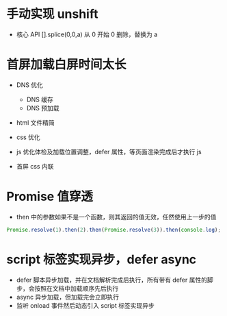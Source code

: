 # 手动实现 unshift

- 核心 API [].splice(0,0,a) 从 0 开始 0 删除，替换为 a

# 首屏加载白屏时间太长

- DNS 优化

  - DNS 缓存
  - DNS 预加载

- html 文件精简
- css 优化
- js 优化体检及加载位置调整，defer 属性，等页面渲染完成后才执行 js
- 首屏 css 内联

# Promise 值穿透

- then 中的参数如果不是一个函数，则其返回的值无效，任然使用上一步的值

```javascript
Promise.resolve(1).then(2).then(Promise.resolve(3)).then(console.log);
```

# script 标签实现异步，defer async

- defer 脚本异步加载，并在文档解析完成后执行，所有带有 defer 属性的脚步，会按照在文档中加载顺序先后执行
- async 异步加载，但加载完会立即执行
- 监听 onload 事件然后动态引入 script 标签实现异步
